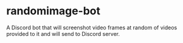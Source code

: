 # randomimage-bot
A Discord bot that will screenshot video frames at random of videos provided to it and will send to Discord server. 
